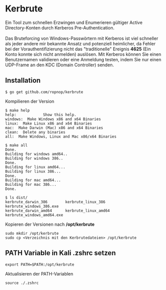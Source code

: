 # Kerbrute
Ein Tool zum schnellen Erzwingen und Enumerieren gültiger Active Directory-Konten durch Kerberos Pre-Authentication.<br /><br />
Das Bruteforcing von Windows-Passwörtern mit Kerberos ist viel schneller als jeder andere mir bekannte Ansatz und potenziell heimlicher, da Fehler bei der Vorauthentifizierung nicht das "traditionelle" Ereignis **4625** (Ein Konto konnte sich nicht anmelden) auslösen. Mit Kerberos können Sie einen Benutzernamen validieren oder eine Anmeldung testen, indem Sie nur einen UDP-Frame an den KDC (Domain Controller) senden. 

## Installation

```hl:1
$ go get github.com/ropnop/kerbrute
```
Kompilieren der Version

```hlt:1,9,21
$ make help
help:            Show this help.
windows:  Make Windows x86 and x64 Binaries
linux:  Make Linux x86 and x64 Binaries
mac:  Make Darwin (Mac) x86 and x64 Binaries
clean:  Delete any binaries
all:  Make Windows, Linux and Mac x86/x64 Binaries

$ make all
Done.
Building for windows amd64..
Building for windows 386..
Done.
Building for linux amd64...
Building for linux 386...
Done.
Building for mac amd64...
Building for mac 386...
Done.

$ ls dist/
kerbrute_darwin_386        kerbrute_linux_386         kerbrute_windows_386.exe
kerbrute_darwin_amd64      kerbrute_linux_amd64       kerbrute_windows_amd64.exe
```
Kopieren der Versionen nach **/opt/kerbrute**

```hl:1,2
sudo mkdir /opt/kerbrute
sudo cp <Verzeichnis mit den Kerbrutedateien> /opt/kerbrute
```

## PATH Variable in Kali  .zshrc setzen

```hl:1
export PATH=$PATH:/opt/kerbrute
```
Aktualisieren der PATH-Variablen

```hl:1
source ./.zshrc 
